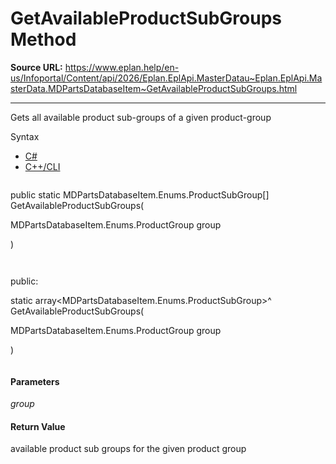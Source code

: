 # GetAvailableProductSubGroups Method

**Source URL:** https://www.eplan.help/en-us/Infoportal/Content/api/2026/Eplan.EplApi.MasterDatau~Eplan.EplApi.MasterData.MDPartsDatabaseItem~GetAvailableProductSubGroups.html

---

Gets all available product sub-groups of a given product-group

Syntax

- [C#](#i-syntax-CS)
- [C++/CLI](#i-syntax-CPP2005)

```
```
public static MDPartsDatabaseItem.Enums.ProductSubGroup[] GetAvailableProductSubGroups( 

   MDPartsDatabaseItem.Enums.ProductGroup group

)
```
```

```
```
public:

static array<MDPartsDatabaseItem.Enums.ProductSubGroup>^ GetAvailableProductSubGroups( 

   MDPartsDatabaseItem.Enums.ProductGroup group

)
```
```

#### Parameters

*group*

#### Return Value

available product sub groups for the given product group
